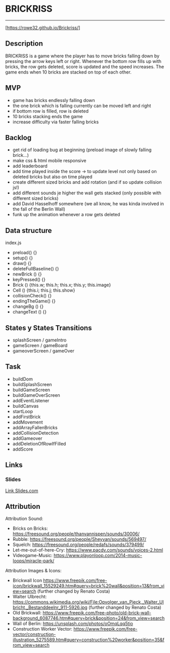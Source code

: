 # BRICKRISS
***
[https://rowe32.github.io/Brickriss/]


## Description

BRICKRISS is a game where the player has to move bricks falling down by pressing the arrow keys left or right. Whenever the bottom row fills up with bricks, the row gets deleted, score is updated and the speed increases. The game ends when 10 bricks are stacked on top of each other.


## MVP

* game has bricks endlessly falling down
* the one brick which is falling currently can be moved left and right
* if bottom row is filled, row is deleted
* 10 bricks stacking ends the game
* increase difficulty via faster falling bricks


## Backlog

* get rid of loading bug at beginning (preload image of slowly falling brick...)
* make css & html mobile responsive
* add leaderboard
* add time played inside the score -> to update level not only based on deleted bricks but also on time played
* create different sized bricks and add rotation (and if so update collision js!)
* add different sounds je higher the wall gets stacked (only possible with different sized bricks)
* add David Hasselhoff somewhere (we all know, he was kinda involved in the fall of the Berlin Wall)
* funk up the animation whenever a row gets deleted


## Data structure

index.js
* preload() {}
* setup() {}
* draw() {}
* deleteFullBaseline() {}
* newBrick () {}
* keyPressed() {}
* Brick () {this.w; this.h; this.x; this.y; this.image}
* Cell () {this.i; this.j; this.show}
* collisionCheck() {}
* endingTheGame() {}
* changeBg () {}
* changeText () {}

## States y States Transitions

- splashScreen / gameIntro
- gameScreen / gameBoard
- gameoverScreen / gameOver


## Task

* buildDom
* buildSplashScreen
* buildGameScreen
* buildGameOverScreen
* addEventListener
* buildCanvas
* startLoop
* addFirstBrick
* addMovement
* addArrayFallenBricks
* addCollisionDetection
* addGameover
* addDeletionOfRowIfFilled
* addScore

## Links

### Slides
[Link Slides.com](http://slides.com)

## Attribution

Attribution Sound:

* Bricks on Bricks: https://freesound.org/people/thanvannispen/sounds/30006/
* Rubble: https://freesound.org/people/Sheyvan/sounds/569497/
* Squelch: https://freesound.org/people/redafs/sounds/379499/
* Let-me-out-of-here-Cry: https://www.pacdv.com/sounds/voices-2.html
* Videogame-Music: https://www.playonloop.com/2014-music-loops/miracle-park/

Attribution Images & Icons:

* Brickwall Icon https://www.freepik.com/free-icon/brickwall_15529249.htm#query=brick%20wall&position=13&from_view=search (further changed by Renato Costa)
* Walter Ulbrecht: https://commons.wikimedia.org/wiki/File:Opvolger_van_Pieck,_Walter_Ulbricht,_Bestanddeelnr_911-5926.jpg (further changed by Renato Costa)
* Old Brickwall: https://www.freepik.com/free-photo/old-brick-wall-background_6087746.htm#query=brick&position=24&from_view=search 
* Wall of Berlin: https://unsplash.com/photos/oOmqLqq5tio
* Construction Worker Vector: https://www.freepik.com/free-vector/construction-illustration_5275589.htm#query=construction%20worker&position=35&from_view=search
